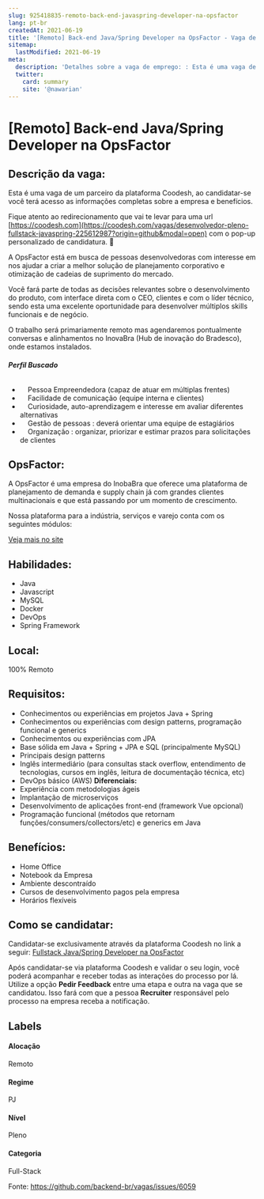 ```yaml
---
slug: 925418835-remoto-back-end-javaspring-developer-na-opsfactor
lang: pt-br
createdAt: 2021-06-19
title: '[Remoto] Back-end Java/Spring Developer na OpsFactor - Vaga de Emprego'
sitemap:
  lastModified: 2021-06-19
meta:
  description: 'Detalhes sobre a vaga de emprego: : Esta é uma vaga de um parceiro da plataforma Coodesh, ao candidatar-se você terá acesso as informações completas sobre a empresa e benefícios.  Fique atento ao redirecionamento que vai te levar para uma url [https://coodesh.com](https://coodesh.com/vagas/desenvolvedor-pleno-fullstack-javaspring-225612987?origin=github&modal=open) com o pop-up personalizado de candidatura. 👋 <p>A OpsFactor está em busca de pessoas desenvolvedoras com interesse em nos ajudar a criar a melhor solução de planejamento corporativo e otimização de cadeias de suprimento do mercado.</p> <p>Você fará parte de todas as decisões relevantes sobre o desenvolvimento do produto, com interface direta com o CEO, clientes e com o líder técnico, sendo esta uma excelente oportunidade para desenvolver múltiplos skills funcionais e de negócio.</p> <p>O trabalho será primariamente remoto mas agendaremos pontualmente conversas e alinhamentos no InovaBra (Hub de inovação do Bradesco), onde estamos instalados.</p> <h6><strong>Perfil Buscado</strong></h6> <ul> <li>&nbsp;&nbsp;&nbsp;&nbsp;Pessoa Empreendedora (capaz de atuar em múltiplas frentes)</li> <li>&nbsp;&nbsp;&nbsp;&nbsp;Facilidade de comunicação (equipe interna e clientes)</li> <li>&nbsp;&nbsp;&nbsp;&nbsp;Curiosidade, auto-aprendizagem e interesse em avaliar diferentes alternativas</li> <li>&nbsp;&nbsp;&nbsp;&nbsp;Gestão de pessoas : deverá orientar uma equipe de estagiários</li> <li>&nbsp;&nbsp;&nbsp;&nbsp;Organização : organizar, priorizar e estimar prazos para solicitações de clientes</li> </ul> <p></p>'
  twitter:
    card: summary
    site: '@nawarian'
---
```


# [Remoto] Back-end Java/Spring Developer na OpsFactor

## Descrição da vaga: 
Esta é uma vaga de um parceiro da plataforma Coodesh, ao candidatar-se você terá acesso as informações completas sobre a empresa e benefícios.


Fique atento ao redirecionamento que vai te levar para uma url [https://coodesh.com](https://coodesh.com/vagas/desenvolvedor-pleno-fullstack-javaspring-225612987?origin=github&modal=open) com o pop-up personalizado de candidatura. 👋
<p>A OpsFactor está em busca de pessoas desenvolvedoras com interesse em nos ajudar a criar a melhor solução de planejamento corporativo e otimização de cadeias de suprimento do mercado.</p>
<p>Você fará parte de todas as decisões relevantes sobre o desenvolvimento do produto, com interface direta com o CEO, clientes e com o líder técnico, sendo esta uma excelente oportunidade para desenvolver múltiplos skills funcionais e de negócio.</p>
<p>O trabalho será primariamente remoto mas agendaremos pontualmente conversas e alinhamentos no InovaBra (Hub de inovação do Bradesco), onde estamos instalados.</p>
<h6><strong>Perfil Buscado</strong></h6>
<ul>
<li>&nbsp;&nbsp;&nbsp;&nbsp;Pessoa Empreendedora (capaz de atuar em múltiplas frentes)</li>
<li>&nbsp;&nbsp;&nbsp;&nbsp;Facilidade de comunicação (equipe interna e clientes)</li>
<li>&nbsp;&nbsp;&nbsp;&nbsp;Curiosidade, auto-aprendizagem e interesse em avaliar diferentes alternativas</li>
<li>&nbsp;&nbsp;&nbsp;&nbsp;Gestão de pessoas : deverá orientar uma equipe de estagiários</li>
<li>&nbsp;&nbsp;&nbsp;&nbsp;Organização : organizar, priorizar e estimar prazos para solicitações de clientes</li>
</ul>
<p></p>

## OpsFactor: 
 <p>A OpsFactor é uma empresa do InobaBra que oferece uma plataforma de planejamento de demanda e supply chain já com grandes clientes multinacionais e que está passando por um momento de crescimento.</p>
<p>Nossa plataforma para a indústria, serviços e varejo conta com os seguintes módulos:</p><a href='https://coodesh.com/empresas/opsfactor'>Veja mais no site</a>

 ## Habilidades: 
 - Java 
- Javascript 
- MySQL 
- Docker 
- DevOps 
- Spring Framework
## Local: 
 100% Remoto
## Requisitos: 
 - Conhecimentos ou experiências em projetos Java + Spring 
- Conhecimentos ou experiências com design patterns, programação funcional e generics 
- Conhecimentos ou experiências  com JPA 
- Base sólida em Java + Spring + JPA e SQL (principalmente MySQL) 
- Principais design patterns 
- Inglês intermediário (para consultas stack overflow, entendimento de tecnologias, cursos em inglês, leitura de documentação técnica, etc) 
- DevOps básico (AWS)
**Diferenciais:** 
 - Experiência com metodologias ágeis 
- Implantação de microserviços 
- Desenvolvimento de aplicações front-end (framework Vue opcional) 
- Programação funcional (métodos que retornam funções/consumers/collectors/etc) e generics em Java
## Benefícios: 
 - Home Office 
- Notebook da Empresa 
- Ambiente descontraído 
- Cursos de desenvolvimento pagos pela empresa 
- Horários flexíveis
## Como se candidatar:
Candidatar-se exclusivamente através da plataforma Coodesh no link a seguir: [Fullstack Java/Spring Developer na OpsFactor](https://coodesh.com/vagas/desenvolvedor-pleno-fullstack-javaspring-225612987?origin=github&modal=open)


Após candidatar-se via plataforma Coodesh e validar o seu login, você poderá acompanhar e receber todas as interações do processo por lá. Utilize a opção <b>Pedir Feedback</b> entre uma etapa e outra na vaga que se candidatou. Isso fará com que a pessoa <b>Recruiter</b> responsável pelo processo na empresa receba a notificação.
## Labels
#### Alocação
Remoto
#### Regime
PJ
#### Nível
Pleno
#### Categoria
Full-Stack

Fonte: https://github.com/backend-br/vagas/issues/6059